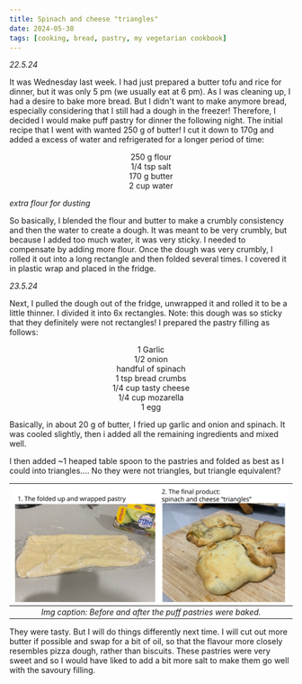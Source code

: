 ```yaml
---
title: Spinach and cheese "triangles"
date: 2024-05-30
tags: [cooking, bread, pastry, my vegetarian cookbook]
---
```

*22.5.24*

It was Wednesday last week. I had just prepared a butter tofu and rice for dinner, but it was only 5 pm (we usually eat at 6 pm). As I was cleaning up, I had a desire to bake more bread. But I didn't want to make anymore bread, especially considering that I still had a dough in the freezer! Therefore, I decided I would make puff pastry for dinner the following night. The initial recipe that I went with wanted 250 g of butter! I cut it down to 170g and added a excess of water and refrigerated for a longer period of time:

<p align="center"> 250 g flour<br/>
1/4 tsp salt<br/>
170 g butter<br/>
2 cup water<br/>

*extra flour for dusting* </p>

So basically, I blended the flour and butter to make a crumbly consistency and then the water to create a dough. It was meant to be very crumbly, but because I added too much water, it was very sticky. I needed to compensate by adding more flour. Once the dough was very crumbly, I rolled it out into a long rectangle and then folded several times. I covered it in plastic wrap and placed in the fridge. 

*23.5.24* 

Next, I pulled the dough out of the fridge, unwrapped it and rolled it to be a little thinner. I divided it into 6x rectangles. Note: this dough was so sticky that they definitely were not rectangles! I prepared the pastry filling as follows: 

<p align="center">1 Garlic<br/>
1/2 onion<br/>
handful of spinach<br/>
1 tsp bread crumbs<br/>
1/4 cup tasty cheese<br/>
1/4 cup mozarella<br/>
1 egg</p>

Basically, in about 20 g of butter, I fried up garlic and onion and spinach. It was cooled slightly, then i added all the remaining ingredients and mixed well. 

I then added ~1 heaped table spoon to the pastries and folded as best as I could into triangles.... No they were not triangles, but triangle equivalent?

|![](./img/pastry1.svg)|
|:---:|
|*Img caption: Before and after the puff pastries were baked.*|

They were tasty. But I will do things differently next time. I will cut out more butter if possible and swap for a bit of oil, so that the flavour more closely resembles pizza dough, rather than biscuits. These pastries were very sweet and so I would have liked to add a bit more salt to make them go well with the savoury filling. 

